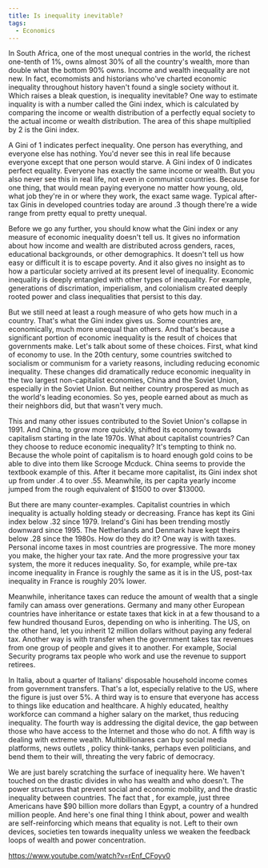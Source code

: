 ```yaml
---
title: Is inequality inevitable?
tags:
  - Economics
---
```


In South Africa, one of the most unequal contries in the world, the richest one-tenth of 1%, owns almost 30% of all the country's wealth, more than double what the bottom 90% owns. Income and wealth inequality are not new. In fact, ecomomists and historians who've charted economic inequality throughout history haven't found a single society without it. Which raises a bleak question, is inequality inevitable? One way to estimate inquality is with a number called the Gini index, which is calculated by comparing the income or wealth distribution of a perfectly equal society to the actual income or wealth distribution. The area of this shape multiplied by 2 is the Gini index.

A Gini of 1 indicates perfect inequality. One person has everything, and everyone else has nothing. You'd never see this in real life because everyone except that one person would starve. A Gini index of 0 indicates perfect equality. Everyone has exactly the same income or wealth. But you also never see this in real life, not even in communist countries. Because for one thing, that would mean paying everyone no matter how young, old, what job they're in or where they work, the exact same wage. Typical after-tax Ginis in developed countries today are around .3 though there're a wide range from pretty equal to pretty unequal.

Before we go any further, you should know what the Gini index or any measure of economic inequality doesn't tell us. It gives no information about how income and wealth are distributed across genders, races, educational backgrounds, or other demographics. It doesn't tell us how easy or difficult it is to escape poverty. And it also gives no insight as to how a particular society arrived at its present level of inequality. Economic inequality is deeply entangled with other types of inequality. For example, generations of discrimation, imperialism, and colonialism created deeply rooted power and class inequalities that persist to this day.

But we still need at least a rough measure of who gets how much in a country. That's what the Gini index gives us. Some countries are, economically, much more unequal than others. And that's because a significant portion of economic inequality is the result of choices that governments make. Let's talk about some of these choices. First, what kind of economy to use. In the 20th century, some countries switched to socialism or communism for a variety reasons, including reducing economic inequality. These changes did dramatically reduce economic inequality in the two largest non-capitalist economies, China and the Soviet Union, especially in the Soviet Union. But neither country prospered as much as the world's leading economies. So yes, people earned about as much as their neighbors did, but that wasn't very much.

This and many other issues contributed to the Soviet Union's collapse in 1991. And China, to grow more quickly, shifted its economy towards capitalism starting in the late 1970s. What about capitalist countries? Can they choose to reduce economic inequality? It's tempting to think no. Because the whole point of capitalism is to hoard enough gold coins to be able to dive into them like Scrooge Mcduck. China seems to provide the textbook example of this. After it became more capitalist, its Gini index shot up from under .4 to over .55. Meanwhile, its per capita yearly income jumped from the rough equivalent of $1500 to over $13000.

But there are many counter-examples. Capitalist countries in which inequality is actually holding steady or decreasing. France has kept its Gini index below .32 since 1979. Ireland's Gini has been trending mostly downward since 1995. The Netherlands and Denmark have kept theirs below .28 since the 1980s. How do they do it? One way is with taxes. Personal income taxes in most countries are progressive. The more money you make, the higher your tax rate. And the more progressive your tax system, the more it reduces inequality. So, for example, while pre-tax income inequality in France is roughly the same as it is in the US, post-tax inequality in France is roughly 20% lower.

Meanwhile, inheritance taxes can reduce the amount of wealth that a single family can amass over generations. Germany and many other European countries have inheritance or estate taxes that kick in at a few thousand to a few hundred thousand Euros, depending on who is inheriting. The US, on the other hand, let you inherit 12 million dollars without paying any federal tax. Another way is with transfer when the government takes tax revenues from one group of people and gives it to another. For example, Social Security programs tax people who work and use the revenue to support retirees.

In Italia, about a quarter of Italians' disposable household income comes from government transfers. That's a lot, especially relative to the US, where the figure is just over 5%. A third way is to ensure that everyone has access to things like education and healthcare. A highly educated, healthy workforce can command a higher salary on the market, thus reducing inequality. The fourth way is addressing the digital device, the gap between those who have access to the Internet and those who do not. A fifth way is dealing with extreme wealth. Multibillionares can buy social media platforms, news outlets , policy think-tanks, perhaps even politicians, and bend them to their will, threating the very fabric of democracy.

We are just barely scratching the surface of inequality here. We haven't touched on the drastic divides in who has wealth and who doesn't. The power structures that prevent social and economic mobility, and the drastic inequality between countries. The fact that , for example, just three Americans have $90 billion more dollars than Egypt, a country of a hundred million people. And here's one final thing I think about, power and wealth are self-reinforcing which means that equality is not. Left to their own devices, societies ten towards inequality unless we weaken the feedback loops of wealth and power concentration.

https://www.youtube.com/watch?v=rEnf_CFoyv0
